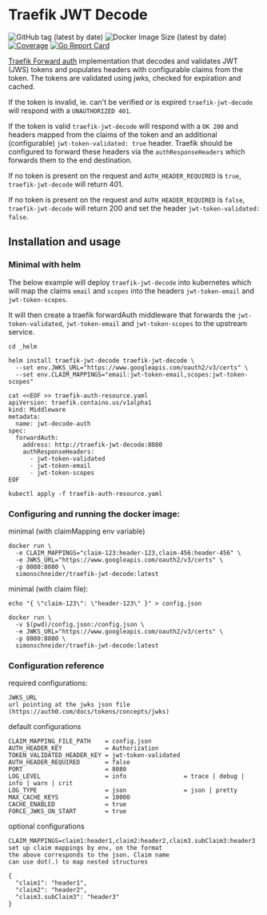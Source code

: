 # Traefik JWT Decode

![GitHub tag (latest by date)](https://img.shields.io/github/v/tag/SimonSchneider/traefik-jwt-decode)
![Docker Image Size (latest by date)](https://img.shields.io/docker/image-size/simonschneider/traefik-jwt-decode)
[![Coverage](http://gocover.io/_badge/github.com/SimonSchneider/traefik-jwt-decode/decoder)](http://gocover.io/github.com/SimonSchneider/traefik-jwt-decode/decoder)
[![Go Report Card](https://goreportcard.com/badge/github.com/SimonSchneider/traefik-jwt-decode)](https://goreportcard.com/report/github.com/SimonSchneider/traefik-jwt-decode)

[Traefik Forward auth](https://docs.traefik.io/middlewares/forwardauth/)
implementation that decodes and validates JWT (JWS) tokens and populates
headers with configurable claims from the token.
The tokens are validated using jwks, checked for expiration and cached.

If the token is invalid, ie. can't be verified or is expired `traefik-jwt-decode`
will respond with a `UNAUTHORIZED 401`.

If the token is valid `traefik-jwt-decode` will respond with a `OK 200` and
headers mapped from the claims of the token and an additional (configurable) `jwt-token-validated: true` header. 
Traefik should be configured to forward these headers via the `authResponseHeaders` which forwards them to the
end destination.

If no token is present on the request and `AUTH_HEADER_REQUIRED` is `true`, `traefik-jwt-decode` will return 401.

If no token is present on the request and `AUTH_HEADER_REQUIRED` is `false`, `traefik-jwt-decode` will return 200 and set the header `jwt-token-validated: false`.

## Installation and usage

### Minimal with helm

The below example will deploy `traefik-jwt-decode` into kubernetes which 
will map the claims `email` and `scopes` into the headers `jwt-token-email` and
`jwt-token-scopes`.

It will then create a traefik forwardAuth middleware that forwards the 
`jwt-token-validated`, `jwt-token-email` and `jwt-token-scopes` to the upstream service.
```
cd _helm

helm install traefik-jwt-decode traefik-jwt-decode \
  --set env.JWKS_URL="https://www.googleapis.com/oauth2/v3/certs" \
  --set env.CLAIM_MAPPINGS="email:jwt-token-email,scopes:jwt-token-scopes"

cat <<EOF >> traefik-auth-resource.yaml
apiVersion: traefik.containo.us/v1alpha1
kind: Middleware
metadata:
  name: jwt-decode-auth
spec:
  forwardAuth:
    address: http://traefik-jwt-decode:8080
    authResponseHeaders:
      - jwt-token-validated
      - jwt-token-email
      - jwt-token-scopes
EOF

kubectl apply -f traefik-auth-resource.yaml
```

### Configuring and running the docker image:

minimal (with claimMapping env variable)
```
docker run \
  -e CLAIM_MAPPINGS="claim-123:header-123,claim-456:header-456" \
  -e JWKS_URL="https://www.googleapis.com/oauth2/v3/certs" \
  -p 8080:8080 \
  simonschneider/traefik-jwt-decode:latest
```

minimal (with claim file):
```
echo "{ \"claim-123\": \"header-123\" }" > config.json

docker run \
  -v $(pwd)/config.json:/config.json \
  -e JWKS_URL="https://www.googleapis.com/oauth2/v3/certs" \
  -p 8080:8080 \
  simonschneider/traefik-jwt-decode:latest
```

### Configuration reference

required configurations:
```
JWKS_URL
url pointing at the jwks json file (https://auth0.com/docs/tokens/concepts/jwks)
```

default configurations
```
CLAIM_MAPPING_FILE_PATH    = config.json
AUTH_HEADER_KEY            = Authorization
TOKEN_VALIDATED_HEADER_KEY = jwt-token-validated
AUTH_HEADER_REQUIRED       = false
PORT                       = 8080
LOG_LEVEL                  = info                = trace | debug | info | warn | crit
LOG_TYPE                   = json                = json | pretty
MAX_CACHE_KEYS             = 10000
CACHE_ENABLED              = true
FORCE_JWKS_ON_START        = true
```

optional configurations
```
CLAIM_MAPPINGS=claim1:header1,claim2:header2,claim3.subClaim3:header3
set up claim mappings by env, on the format
the above corresponds to the json. Claim name 
can use dot(.) to map nested structures

{
  "claim1": "header1",
  "claim2": "header2",
  "claim3.subClaim3": "header3"
}
```
